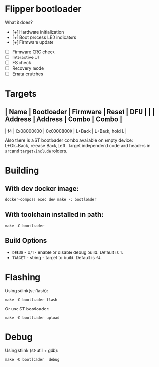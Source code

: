 # Flipper bootloader

What it does?

- [+] Hardware initialization
- [+] Boot process LED indicators
- [+] Firmware update
- [ ] Firmware CRC check
- [ ] Interactive UI
- [ ] FS check
- [ ] Recovery mode
- [ ] Errata crutches

# Targets

| Name      | Bootloader    | Firmware      | Reset     | DFU               |
|           | Address       | Address       | Combo     | Combo             |
-----------------------------------------------------------------------------
| f4        | 0x08000000    | 0x00008000    | L+Back    | L+Back, hold L    |

Also there is a ST bootloader combo available on empty device: L+Ok+Back, release Back,Left.
Target independend code and headers in `src`and `target/include` folders.

# Building

## With dev docker image:

`docker-compose exec dev make -C bootloader`

## With toolchain installed in path:

`make -C bootloader `

## Build Options

- `DEBUG` - 0/1 - enable or disable debug build. Default is 1.
- `TARGET` - string - target to build. Default is `f4`.

# Flashing 

Using stlink(st-flash):

`make -C bootloader flash`

Or use ST bootloader:

`make -C bootloader upload`

# Debug

Using stlink (st-util + gdb):

`make -C bootloader  debug`
